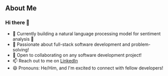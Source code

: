## About Me

### Hi there 👋

- 🔭 Currently building a natural language processing model for sentiment analysis 🤖
- 👀 Passionate about full-stack software development and problem-solving!
- 💞️ Open to collaborating on any software development project!
- 📫 Reach out to me on [LinkedIn](https://www.linkedin.com/in/avdhoot-hapse-644671193/)
- 😄 Pronouns: He/Him, and I'm excited to connect with fellow developers!

<!--
**avdhootHapse/avdhootHapse** is a ✨ _special_ ✨ repository because its `README.md` (this file) appears on your GitHub profile.

Here are some ideas to get you started:

- 🔭 I’m currently working on ...
- 🌱 I’m currently learning ...
- 👯 I’m looking to collaborate on ...
- 🤔 I’m looking for help with ...
- 💬 Ask me about ...
- 📫 How to reach me: ...
- 😄 Pronouns: ...
- ⚡ Fun fact: ...
-->
